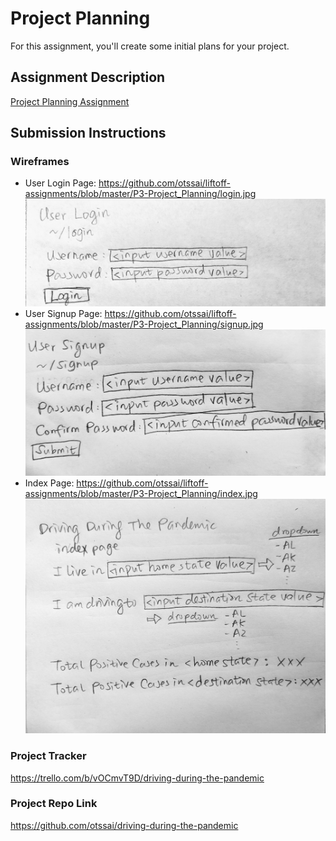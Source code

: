 # Project Planning
For this assignment, you'll create some initial plans for your project.

## Assignment Description
[Project Planning Assignment](https://education.launchcode.org/liftoff/modules/assignments/project-planning)

## Submission Instructions

### Wireframes
* User Login Page: https://github.com/otssai/liftoff-assignments/blob/master/P3-Project_Planning/login.jpg
![Image of Login](https://github.com/otssai/liftoff-assignments/blob/master/P3-Project_Planning/login.jpg)
* User Signup Page: https://github.com/otssai/liftoff-assignments/blob/master/P3-Project_Planning/signup.jpg
![Image of Signup](https://github.com/otssai/liftoff-assignments/blob/master/P3-Project_Planning/signup.jpg)
* Index Page: https://github.com/otssai/liftoff-assignments/blob/master/P3-Project_Planning/index.jpg
![Image of Index](https://github.com/otssai/liftoff-assignments/blob/master/P3-Project_Planning/index.jpg)

### Project Tracker

https://trello.com/b/vOCmvT9D/driving-during-the-pandemic

### Project Repo Link

https://github.com/otssai/driving-during-the-pandemic
